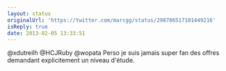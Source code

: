 ```yaml
---
layout: status
originalUrl: 'https://twitter.com/marcgg/status/298786517101449216'
isReply: true
date: 2013-02-05 13:33:51
---
```


@xdutreilh @HCJRuby @wopata Perso je suis jamais super fan des offres demandant explicitement un niveau d'étude.
